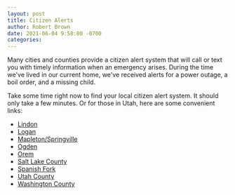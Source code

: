 ```yaml
---
layout: post
title: Citizen Alerts
author: Robert Brown
date: 2021-06-04 9:58:00 -0700
categories:
---
```

Many cities and counties provide a citizen alert system that will call or text you with timely information when an emergency arises. During the time we've lived in our current home, we've received alerts for a power outage, a boil order, and a missing child.

Take some time right now to find your local citizen alert system. It should only take a few minutes. Or for those in Utah, here are some convenient links:

* [Lindon](https://member.everbridge.net/892807736722443/login)
* [Logan](https://www.loganutah.org/government/departments/fire/emergency_management/radio.php)
* [Mapleton/Springville](https://member.everbridge.net/1772417038942978/ov)
* [Ogden](https://www.ogdencity.com/334/Emergency-Notification-System)
* [Orem](https://member.everbridge.net/453003085611642/login)
* [Salt Lake County](https://vecc911.onthealert.com/Terms/Index/)
* [Spanish Fork](https://member.everbridge.net/892807736723577/login)
* [Utah County](https://member.everbridge.net/1332612387832225/login)
* [Washington County](https://member.everbridge.net/892807736722285/login)
